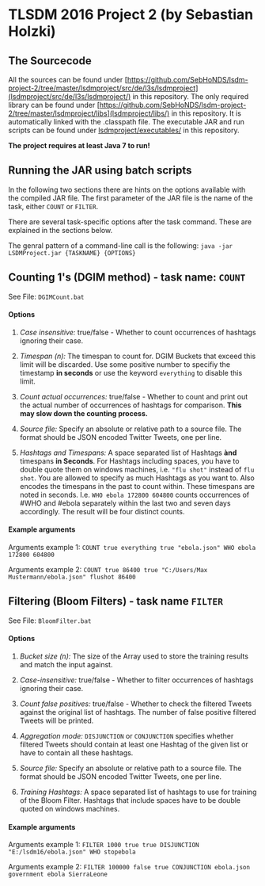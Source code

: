 
# TLSDM 2016 Project 2 (by Sebastian Holzki)
## The Sourcecode
All the sources can be found under [https://github.com/SebHoNDS/lsdm-project-2/tree/master/lsdmproject/src/de/l3s/lsdmproject](lsdmproject/src/de/l3s/lsdmproject/) in this repository.
The only required library can be found under [https://github.com/SebHoNDS/lsdm-project-2/tree/master/lsdmproject/libs](lsdmproject/libs/) in this repository. It is automatically linked with the .classpath file.
The executable JAR and run scripts can be found under [lsdmproject/executables/](https://github.com/SebHoNDS/lsdm-project-2/tree/master/lsdmproject/executables) in this repository.

**The project requires at least Java 7 to run!**

## Running the JAR using batch scripts

In the following two sections there are hints on the options available with the compiled JAR file.
The first parameter of the JAR file is the name of the task, either `COUNT` or `FILTER`.

There are several task-specific options after the task command. These are explained in the sections below.

The genral pattern of a command-line call is the following:
`java -jar LSDMProject.jar {TASKNAME} {OPTIONS}`

## Counting 1's (DGIM method) - task name: `COUNT`

See File: `DGIMCount.bat`

#### Options

1. *Case insensitive:* true/false - Whether to count occurrences of hashtags ignoring their case.

2. *Timespan (n):* The timespan to count for. DGIM Buckets that exceed this limit will be discarded. Use some positive number to specifiy the timestamp **in seconds** or use the keyword `everything` to disable this limit.

3. *Count actual occurrences:* true/false - Whether to count and print out the actual number of occurrences of hashtags for comparison. **This may slow down the counting process.**

4. *Source file:* Specify an absolute or relative path to a source file. The format should be JSON encoded Twitter Tweets, one per line.

5. *Hashtags and Timespans:* A space separated list of Hashtags **ànd** timespans **in Seconds**. For Hashtags including spaces, you have to double quote them on windows machines, i.e. `"flu shot"` instead of `flu shot`. You are allowed to specify as much Hashtags as you want to. Also encodes the timespans in the past to count within. These timespans are noted in seconds. I.e. `WHO ebola 172800 604800` counts occurrences of #WHO and #ebola separately within the last two and seven days accordingly. The result will be four distinct counts.

#### Example arguments

Arguments example 1:
`COUNT true everything true "ebola.json" WHO ebola 172800 604800`

Arguments example 2:
`COUNT true 86400 true "C:/Users/Max Mustermann/ebola.json" flushot 86400`

## Filtering (Bloom Filters) - task name `FILTER`

See File: `BloomFilter.bat`

#### Options

1. *Bucket size (n):* The size of the Array used to store the training results and match the input against.

2. *Case-insensitive:* true/false - Whether to filter occurrences of hashtags ignoring their case.

3. *Count false positives:* true/false - Whether to check the filtered Tweets against the original list of hashtags. The number of false positive filtered Tweets will be printed.

4. *Aggregation mode:* `DISJUNCTION` or `CONJUNCTION` specifies whether filtered Tweets should contain at least one Hashtag of the given list or have to contain all these hashtags.

5. *Source file:* Specify an absolute or relative path to a source file. The format should be JSON encoded Twitter Tweets, one per line.

6. *Training Hashtags:* A space separated list of hashtags to use for training of the Bloom Filter. Hashtags that include spaces have to be double quoted on windows machines.

#### Example arguments

Arguments example 1:
`FILTER 1000 true true DISJUNCTION "E:/lsdm16/ebola.json" WHO stopebola`

Arguments example 2:
`FILTER 100000 false true CONJUNCTION ebola.json government ebola SierraLeone`

